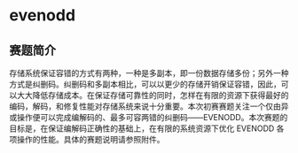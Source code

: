 # evenodd

## 赛题简介

存储系统保证容错的方式有两种，一种是多副本，即一份数据存储多份；另外一种方式是纠删码。纠删码和多副本相比，可以以更少的存储开销保证容错，因此，可以大大降低存储成本。在保证存储可靠性的同时，怎样在有限的资源下获得最好的编码，解码，和修复性能对存储系统来说十分重要。本次初赛赛题关注一个仅由异或操作便可以完成编解码的、最多可容两错的纠删码——EVENODD。本次赛题的目标是，在保证编解码正确性的基础上，在有限的系统资源下优化 EVENODD 各项操作的性能。具体的赛题说明请参照附件。